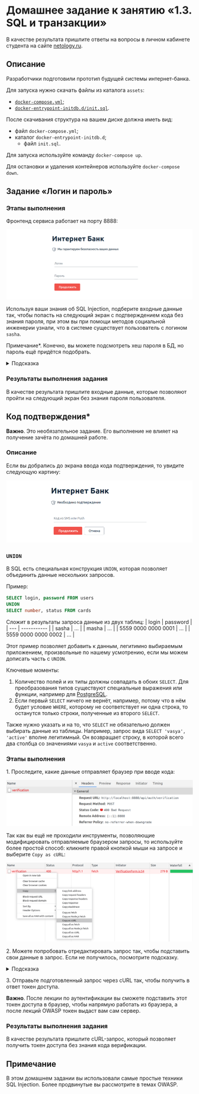# Домашнее задание к занятию «1.3. SQL и транзакции»

В качестве результата пришлите ответы на вопросы в личном кабинете студента на сайте [netology.ru](https://netology.ru).

## Описание

Разработчики подготовили прототип будущей системы интернет-банка.

Для запуска нужно скачать файлы из каталога `assets`:
* [`docker-compose.yml`](./assets/docker-compose.yml);
* [`docker-entrypoint-initdb.d/init.sql`](./assets/docker-entrypoint-initdb.d/init.sql).

После скачивания структура на вашем диске должна иметь вид:
* файл `docker-compose.yml`;
* каталог `docker-entrypoint-initdb.d`;
    * файл `init.sql`.
    
Для запуска используйте команду `docker-compose up`.

Для остановки и удаления контейнеров используйте `docker-compose down`.

## Задание «Логин и пароль»

### Этапы выполнения

Фронтенд сервиса работает на порту 8888:

![](pic/login-pass.png)

Используя ваши знания об SQL Injection, подберите входные данные так, чтобы попасть на следующий экран с подтверждением кода без знания пароля, при этом вы при помощи методов социальной инженерии узнали, что в системе существует пользователь с логином `sasha`.

Примечание*. Конечно, вы можете подсмотреть хеш пароля в БД, но пароль ещё придётся подобрать.

<details>
<summary>Подсказка</summary>

Контейнер PostgreSQL настроен так, что логирует все SQL-запросы, присылаемые сервером. Воспользуйтесь этим.
</details>

### Результаты выполнения задания

В качестве результата пришлите входные данные, которые позволяют пройти на следующий экран без знания пароля пользователя.

## Код подтверждения*

**Важно**. Это необязательное задание. Его выполнение не влияет на получение зачёта по домашней работе.

### Описание

Если вы добрались до экрана ввода кода подтверждения, то увидите следующую картину:

![](pic/verification.png)

### `UNION`

В SQL есть специальная конструкция `UNION`, которая позволяет объединить данные нескольких запросов.

Пример:
```sql
SELECT login, password FROM users
UNION
SELECT number, status FROM cards
```

Сложит в результаты запроса данные из двух таблиц:
| login | password |
| --- | ----------- |
| sasha | ... |
| masha | ... |
| 5559 0000 0000 0001 | ... |
| 5559 0000 0000 0002 | ... |

Этот пример позволяет добавить к данным, легитимно выбираемым приложением, произвольные по нашему усмотрению, если мы можем дописать часть с `UNION`.

Ключевые моменты:
1. Количество полей и их типы должны совпадать в обоих `SELECT`. Для преобразования типов существуют специальные выражения или функции, например для [PostgreSQL](https://postgrespro.ru/docs/postgresql/13/typeconv).
2. Если первый `SELECT` ничего не вернёт, например, потому что в нём будет условие `WHERE`, которому не соответствует ни одна строка, то останутся только строки, полученные из второго `SELECT`.

Также нужно указать и на то, что `SELECT` не обязательно должен выбирать данные из таблицы. Например, запрос вида `SELECT 'vasya', 'active'` вполне легитимный. Он возвращает строку, в которой всего два столбца со значениями `vasya` и `active` соответственно.

### Этапы выполнения

1\. Проследите, какие данные отправляет браузер при вводе кода:

![](pic/request.png)

Так как вы ещё не проходили инструменты, позволяющие модифицировать отправляемые браузером запросы, то используйте более простой способ: кликните правой кнопкой мыши на запросе и выберите `Copy as cURL`:

![](pic/copy.png)


2\. Можете попробовать отредактировать запрос так, чтобы подставить свои данные в запрос. Если не получилось, посмотрите подсказку.

<details>
<summary>Подсказка</summary>

Отредактируйте в любом текстовом редакторе полученную строку до вида:

```text
curl 'http://localhost:9999/api/auth/verification' \
  -H 'Content-Type: application/json' \
  --data-raw $'{"login":"login","code":"8888"}'
```

Обратите внимание: если вы в `login` собираетесь подставлять `'` (одинарные кавычки), то их нужно экранировать через `\`, т. е. должно быть `login \' your hack`.

</details>

3\. Отправьте подготовленный запрос через cURL так, чтобы получить в ответ токен доступа.

**Важно**. После лекции по аутентификации вы сможете подставить этот токен доступа в браузер, чтобы напрямую работать из браузера, а после лекций OWASP токен выдаст вам сам сервер.

### Результаты выполнения задания

В качестве результата пришлите сURL-запрос, который позволяет получить токен доступа без знания кода верификации.

## Примечание

В этом домашнем задании вы использовали самые простые техники SQL Injection. Более продвинутые вы рассмотрите в темах OWASP.

